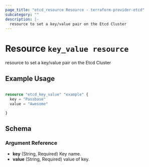```yaml
---
page_title: "etcd_resource Resource - terraform-provider-etcd"
subcategory: ""
description: |-
  resource to set a key/value pair on the Etcd Cluster
---
```


# Resource `key_value resource`

resource to set a key/value pair on the Etcd Cluster

## Example Usage

```terraform

resource "etcd_key_value" "example" {
  key = "Passbase"
  value = "Awesome"

}

```

## Schema

### Argument Reference

- **key** (String, Required) Key name.
- **value** (String, Required) value of key.


